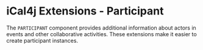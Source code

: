 # iCal4j Extensions - Participant

The `PARTICIPANT` component provides additional information about actors in events and other collaborative
activities. These extensions make it easier to create participant instances.
